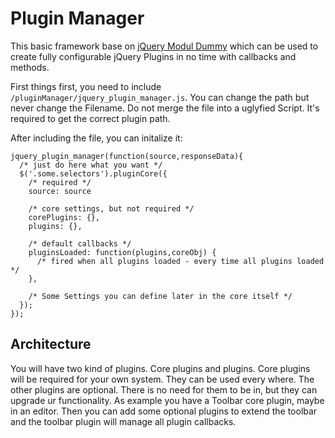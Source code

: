 # Plugin Manager

This basic framework base on [jQuery Modul Dummy](https://github.com/Sioweb/jQueryModulDummy) which can be used to create fully configurable jQuery Plugins in no time with callbacks and methods.

First things first, you need to include `/pluginManager/jquery_plugin_manager.js`. You can change the path but never change the Filename. Do not merge the file into a uglyfied Script. It's required to get the correct plugin path.

After including the file, you can initalize it:

```
jquery_plugin_manager(function(source,responseData){
  /* just do here what you want */
  $('.some.selectors').pluginCore({
    /* required */
    source: source
    
    /* core settings, but not required */
    corePlugins: {},
    plugins: {},
    
    /* default callbacks */
    pluginsLoaded: function(plugins,coreObj) {
      /* fired when all plugins loaded - every time all plugins loaded */ 
    },
    
    /* Some Settings you can define later in the core itself */
  });
});
```

## Architecture

You will have two kind of plugins. Core plugins and plugins. Core plugins will be required for your own system. They can be used every where. The other plugins are optional. There is no need for them to be in, but they can upgrade ur functionality. As example you have a Toolbar core plugin, maybe in an editor. Then you can add some optional plugins to extend the toolbar and the toolbar plugin will manage all plugin callbacks.
